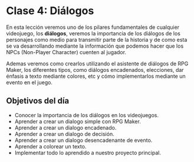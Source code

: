 # Clase 4: Diálogos

En esta lección veremos uno de los pilares fundamentales de cualquier videojuego, los **diálogos**, veremos la importancia de los diálogos de los personajes como medio para transmitir parte de la historia y de como esta se va desarrollando mediante la información que podemos hacer que los NPCs (Non-Player Character) cuenten al jugador.

Ademas veremos como crearlos utilizando el asistente de diálogos de RPG Maker, los diferentes tipos, como diálogos encadenados, elecciones, dar énfasis a texto mediante colores, etc y cómo implementarlos mediante un evento en el juego.

## Objetivos del día

- Conocer la importancia de los diálogos en los videojuegos.
- Aprender a crear un dialogo simple con RPG Maker.
- Aprender a crear un dialogo encadenado.
- Aprender a crear un dialogo de decisión.
- Aprender a crear un dialogo desencadenante de evento.
- Aprender a colorear un texto.
- Implementar todo lo aprendido a nuestro proyecto principal.